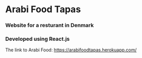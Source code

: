 # Arabi Food Tapas
### Website for a resturant in Denmark 
### Developed  using React.js
The link to Arabi Food: https://arabifoodtapas.herokuapp.com/
